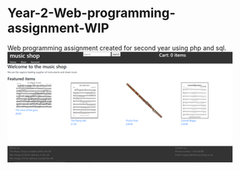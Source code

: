# Year-2-Web-programming-assignment-WIP
Web programming assignment created for second year using php and sql. <br>
<img src="/images/wp_home.PNG">
